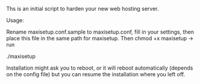 Ths is an initial script to harden your new web hosting server.

Usage:

Rename maxisetup.conf.sample to maxisetup.conf, fill in your settings, then place
this file in the same path for maxisetup. Then chmod +x maxisetup -> run

./maxisetup

Installation might ask you to reboot, or it will reboot automatically (depends on the config file) but you can resume the installation where you left off.
